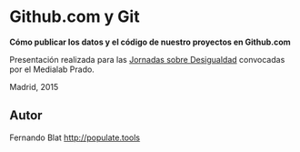# Github.com y Git

**Cómo publicar los datos y el código de nuestro proyectos en Github.com**

Presentación realizada para las [Jornadas sobre Desigualdad](http://medialab-prado.es/article/convocatoria-explorando-desigualdad) convocadas por el Medialab Prado.

Madrid, 2015

## Autor

Fernando Blat
http://populate.tools
